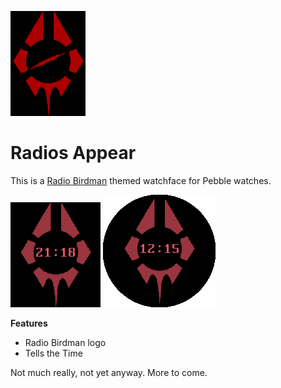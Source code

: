 ![Radio Birdman logo](resources/images/background.png)

# Radios Appear

This is a [Radio Birdman](http://www.radiobirdman.com/) themed watchface for Pebble watches.

![screenshot](screenshots/pebble_screenshot_2016-10-28_21-18-48.png)
![screenshot](screenshots/pebble_screenshot_2016-10-29_12-15-46.png)

**Features**

* Radio Birdman logo
* Tells the Time

Not much really, not yet anyway. More to come.
